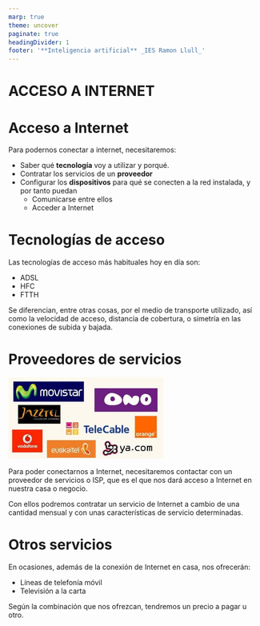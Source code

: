 ```yaml
---
marp: true
theme: uncover
paginate: true
headingDivider: 1
footer: '**Inteligencia artificial** _IES Ramon Llull_'
---
```


# <!-- fit --> ACCESO A INTERNET

<!-- _class: invert-->

# Acceso a Internet

Para podernos conectar a internet, necesitaremos:

- Saber qué **tecnología** voy a utilizar y porqué.
- Contratar los servicios de un **proveedor**
- Configurar los **dispositivos** para qué se conecten a la red instalada, y por tanto puedan
  - Comunicarse entre ellos
  - Acceder a Internet

# Tecnologías de acceso

Las tecnologías de acceso más habituales hoy en día son:

- ADSL
- HFC
- FTTH

Se diferencian, entre otras cosas, por el medio de transporte utilizado, así como la velocidad de acceso, distancia de cobertura, o simetría en las conexiones de subida y bajada.

# Proveedores de servicios

![imagen](img/2019-10-22-09-33-57.png)

Para poder conectarnos a Internet, necesitaremos contactar con un proveedor de servicios o ISP, que es el que nos dará acceso a Internet en nuestra casa o negocio.

Con ellos podremos contratar un servicio de Internet a cambio de una cantidad mensual y con unas características de servicio determinadas.

# Otros servicios

En ocasiones, además de la conexión de Internet en casa, nos ofrecerán:

- Líneas de telefonía móvil
- Televisión a la carta

Según la combinación que nos ofrezcan, tendremos un precio a pagar u otro.